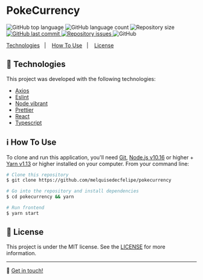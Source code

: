 <h1>PokeCurrency</h1>

<p>
  <img alt="GitHub top language" src="https://img.shields.io/github/languages/top/melquisedecfelipe/pokecurrency.svg">

  <img alt="GitHub language count" src="https://img.shields.io/github/languages/count/melquisedecfelipe/pokecurrency.svg">

  <img alt="Repository size" src="https://img.shields.io/github/repo-size/melquisedecfelipe/pokecurrency.svg">

  <a href="https://github.com/melquisedecfelipe/pokecurrency/commits/master">
    <img alt="GitHub last commit" src="https://img.shields.io/github/last-commit/melquisedecfelipe/pokecurrency.svg">
  </a>

  <a href="https://github.com/melquisedecfelipe/pokecurrency/issues">
    <img alt="Repository issues" src="https://img.shields.io/github/issues/melquisedecfelipe/pokecurrency.svg">
  </a>

  <img alt="GitHub" src="https://img.shields.io/github/license/melquisedecfelipe/pokecurrency.svg">
</p>

<p>
  <a href="#rocket-technologies">Technologies</a>&nbsp;&nbsp;&nbsp;|&nbsp;&nbsp;&nbsp;
  <a href="#information_source-how-to-use">How To Use</a>&nbsp;&nbsp;&nbsp;|&nbsp;&nbsp;&nbsp;
  <a href="#memo-license">License</a>
</p>

## :rocket: Technologies

This project was developed with the following technologies:

- [Axios](https://github.com/axios/axios)
- [Eslint](https://eslint.org/)
- [Node vibrant](https://github.com/akfish/node-vibrant)
- [Prettier](https://prettier.io/)
- [React](https://reactjs.org/)
- [Typescript](https://www.typescriptlang.org/)

## :information_source: How To Use

To clone and run this application, you'll need [Git](https://git-scm.com), [Node.js v10.16](https://nodejs.org/) or higher + [Yarn v1.13](https://yarnpkg.com/) or higher installed on your computer. From your command line:

```bash
# Clone this repository
$ git clone https://github.com/melquisedecfelipe/pokecurrency

# Go into the repository and install dependencies
$ cd pokecurrency && yarn

# Run frontend
$ yarn start
```

## :memo: License

This project is under the MIT license. See the [LICENSE](https://github.com/melquisedecfelipe/pokecurrency/blob/master/LICENSE) for more information.

---

:wave: [Get in touch!](https://www.linkedin.com/in/melquisedecfelipe/)
